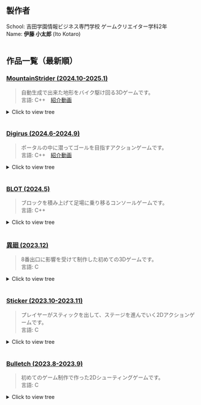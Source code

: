 ## 製作者
School: 吉田学園情報ビジネス専門学校 ゲームクリエイター学科2年  
Name: **伊藤 小太郎** (Ito Kotaro)  
<br>

## 作品一覧（最新順）

### [MountainStrider (2024.10-2025.1)](MountainStrider%20(2024.10-2025.1))  
> 自動生成で出来た地形をバイク駆け回る3Dゲームです。  
> 言語: C++&emsp;[紹介動画](https://youtu.be/3AHpyZHnHPs)
<details>
<summary>Click to view tree</summary>
  
│─ [📂](MountainStrider%20(2024.10-2025.1)/プロジェクトファイル)`プロジェクトファイル`  
│&emsp;└─ 📚**MountainStrider.sln**  
│  
└─ [📂](MountainStrider%20(2024.10-2025.1)/実行ファイル)`実行ファイル`  
&emsp;&emsp;└─ 💿**MountainStrider.exe**（ゲーム本体）  
</details>
<br>


### [Digirus (2024.6-2024.9)](Digirus%20(2024.6-2024.9))  
> ポータルの中に潜ってゴールを目指すアクションゲームです。  
> 言語: C++&emsp;[紹介動画](https://youtu.be/On66ouqgUPo)

<details>
<summary>Click to view tree</summary>
  
│─ [📂](Digirus%20(2024.6-2024.9)/プロジェクトファイル)`プロジェクトファイル`  
│&emsp;└─ [📂](Digirus%20(2024.6-2024.9)/プロジェクトファイル/Digirus)`Digirus`  
│&emsp;&emsp;&emsp;└─ 📚**Digirus.sln**  
│  
└─ [📂](Digirus%20(2024.6-2024.9)/実行ファイル)`実行ファイル`  
&emsp;&emsp;│─ 💿**Digirus.exe**（ゲーム本体）  
&emsp;&emsp;│─ 💿**PrefabEditor.exe**（オブジェクト作成ツール）  
&emsp;&emsp;└─ 💿**Worldit.exe**（配置ツール）  
</details>
<br>


### [BLOT (2024.5)](BLOT%20(2024.5))
> ブロックを積み上げて足場に乗り移るコンソールゲームです。  
> 言語: C++

<details>
<summary>Click to view tree</summary>
  
│─ [📂](BLOT%20(2024.5)/プロジェクトファイル)`プロジェクトファイル`  
│&emsp;└─ 📚**Blot.sln**  
│  
└─ [📂](BLOT%20(2024.5)/実行ファイル)`実行ファイル`  
&emsp;&emsp;│─ 💿**BLOT (コンソールホスト版).exe**  
&emsp;&emsp;└─ 💿**BLOT (ターミナル版).exe**  
</details>
<br>

### [異廻 (2023.12)](Ikai%20(2023.12))
> 8番出口に影響を受けて制作した初めての3Dゲームです。  
> 言語: C

<details>
<summary>Click to view tree</summary>
  
│─ [📂](Ikai%20(2023.12)/ゲームアピールシート)`ゲームアピールシート`  
│&emsp;└─ 📕**異廻.pdf**  
│  
└─ [📂](Ikai%20(2023.12)/実行ファイル)`実行ファイル`  
&emsp;&emsp;└─ 💿**Exit.exe**（ゲーム本体）  
</details>
<br>


### [Sticker (2023.10-2023.11)](Sticker%20(2023.10-2023.11))
> プレイヤーがスティックを出して、ステージを進んでいく2Dアクションゲームです。  
> 言語: C

<details>
<summary>Click to view tree</summary>
  
│─ [📂](Sticker%20(2023.10-2023.11)/ゲームアピールシート)`ゲームアピールシート`  
│&emsp;└─ 📕**アピールシート.pdf**  
│  
└─ [📂](Sticker%20(2023.10-2023.11)/実行ファイル)`実行ファイル`  
&emsp;&emsp;│─ 💿**Sticker.exe**（ゲーム本体）  
&emsp;&emsp;└─ [📂](Sticker%20(2023.10-2023.11)/実行ファイル/data)`data`  
&emsp;&emsp;&emsp;&emsp;└─ [📂](Sticker%20(2023.10-2023.11)/実行ファイル/data/TOOL)`TOOL`  
&emsp;&emsp;&emsp;&emsp;&emsp;&emsp;└─ 💿**Level Editor.exe**（ステージ制作ツール）  
</details>
<br>


### [Bulletch (2023.8-2023.9)](Bulletch%20(2023.8-2023.9))
> 初めてのゲーム制作で作った2Dシューティングゲームです。  
> 言語: C

<details>
<summary>Click to view tree</summary>

│─ [📂](Bulletch%20(2023.8-2023.9)/ゲームアピールシート)`ゲームアピールシート`  
│&emsp;└─ 📕**Bulletch.pdf**  
│  
└─ [📂](Bulletch%20(2023.8-2023.9)/実行ファイル)`実行ファイル`  
&emsp;&emsp;│─ [📂](Bulletch%20(2023.8-2023.9)/実行ファイル/ゲーム)`ゲーム`  
&emsp;&emsp;│&emsp;└─ 💿**Bulletch.exe**（ゲーム本体）  
&emsp;&emsp;└─ 💿**Bulletch Editor.exe**（ステージ制作ツール）  
</details>

















